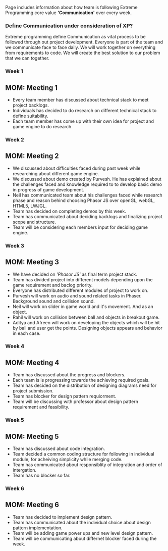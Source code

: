 Page includes information about how team is following Extreme Programming core value **'Communication'** over every week.

### Define Communication under consideration of XP? 

Extreme programming define Communication as vital process to be followed through out project development. Everyone is part of the team and we communicate face to face daily. We will work together on everything from requirements to code. We will create the best solution to our problem that we can together.

### Week 1

## MOM: Meeting 1

* Every team member has discussed about technical stack to meet project backlogs.
* Individuals has decided to do research on different technical stack to define suitability.
* Each team member has come up with their own idea for project and game engine to do research.
 

### Week 2

## MOM: Meeting 2

* We discussed about difficulties faced during past week while researching about different game engine.
* We discussed about demo created by Purvesh. He has explained about the challenges faced and knowledge required to to develop basic demo in progress of game development.
* Neil has communicated team about his challenges faced while research phase and reason behind choosing Phasor JS over openGL, webGL, HTML5, LWJGL.
* Team has decided on completing demos by this week.
* Team has communicated about deciding backlogs and finalizing project scope and structure.
* Team will be considering each members input for deciding game engine.


### Week 3

## MOM: Meeting 3

* We have decided on *'Phasor JS'* as final term project stack.
* Team has divided project into different models depending upon the game requirement and baclog priority.
* Everyone has distributed different modules of project to work on.
* Purvesh will work on audio and sound related tasks in Phaser. Background sound and collision sound.
* Neil will work on slider in game world and it's movement. And as an object.
* Rahil will work on collision between ball and objects in breakout game.
* Aditya and Afreen will work on developing the objects which will be hit by ball and user get the points. Designing objects   appears and behavior in each case.


### Week 4

## MOM: Meeting 4

* Team has discussed about the progress and blockers.
* Each team is is progressing towards the achieving required goals.
* Team has decided on the distribution of designing diagrams need for project submission.
* Team has blocker for design pattern requiorment.
* Team will be discussing with professor about design pattern requirement and feasibility.


### Week 5

## MOM: Meeting 5

* Team has discussed about code integration.
* Team decided a common coding structure for following in individual module, for acheiving simplicity while merging code.
* Team has communicated about responsiblity of integration and order of intergation.
* Team has no blocker so far.


### Week 6

## MOM: Meeting 6

* Team has decided to implement design pattern.
* Team has communicated about the individual choice about design pattern implementation.
* Team will be adding game power ups and new level design pattern.
* Team will be communicating about differnet blocker faced during the week.
